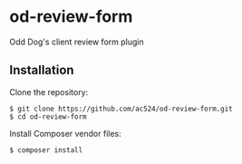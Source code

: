 # od-review-form
Odd Dog's client review form plugin

Installation
------------

Clone the repository:


	$ git clone https://github.com/ac524/od-review-form.git
	$ cd od-review-form
	
Install Composer vendor files:

	$ composer install